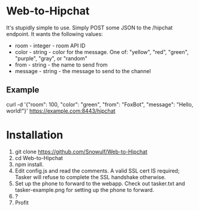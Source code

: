 # Web-to-Hipchat
It's stupidly simple to use. Simply POST some JSON to the /hipchat endpoint. It wants the following values:

* room - integer - room API ID
* color - string - color for the message. One of: "yellow", "red", "green", "purple", "gray", or "random"
* from - string - the name to send from
* message - string - the message to send to the channel

## Example
curl -d '{"room": 100, "color": "green", "from": "FoxBot", "message": "Hello, world!"}' https://example.com:8443/hipchat

# Installation
1. git clone https://github.com/Snowulf/Web-to-Hipchat
2. cd Web-to-Hipchat
3. npm install.
4. Edit config.js and read the comments. A valid SSL cert IS required; Tasker will refuse to complete the SSL handshake otherwise.
5. Set up the phone to forward to the webapp. Check out tasker.txt and tasker-example.png for setting up the phone to forward.
6. ?
7. Profit
